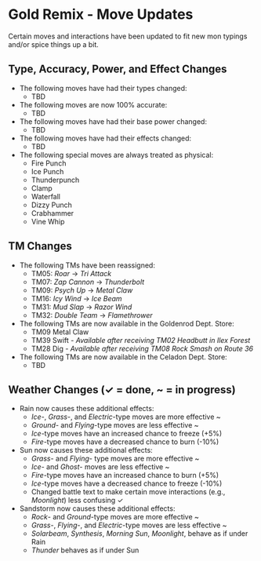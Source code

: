 # Gold Remix - Move Updates
Certain moves and interactions have been updated to fit new mon typings and/or spice things up a bit.

## Type, Accuracy, Power, and Effect Changes
- The following moves have had their types changed:
    - TBD
- The following moves are now 100% accurate:
    - TBD
- The following moves have had their base power changed:
    - TBD
- The following moves have had their effects changed:
    - TBD
- The following special moves are always treated as physical:
    - Fire Punch
    - Ice Punch
    - Thunderpunch
    - Clamp
    - Waterfall
    - Dizzy Punch
    - Crabhammer
    - Vine Whip

## TM Changes
- The following TMs have been reassigned:
    - TM05: *Roar* -> *Tri Attack*
    - TM07: *Zap Cannon* -> *Thunderbolt*
    - TM09: *Psych Up* -> *Metal Claw*
    - TM16: *Icy Wind* -> *Ice Beam*
    - TM31: *Mud Slap* -> *Razor Wind*
    - TM32: *Double Team* -> *Flamethrower*
- The following TMs are now available in the Goldenrod Dept. Store:
    - TM09 Metal Claw
    - TM39 Swift *- Available after receiving TM02 Headbutt in Ilex Forest*
    - TM28 Dig *- Available after receiving TM08 Rock Smash on Route 36*
- The following TMs are now available in the Celadon Dept. Store:
    - TBD

## Weather Changes (✓ = done, ~ = in progress)
- Rain now causes these additional effects:
    - *Ice*-, *Grass*-, and *Electric*-type moves are more effective ~
    - *Ground*- and *Flying*-type moves are less effective ~
    - *Ice*-type moves have an increased chance to freeze (+5%)
    - *Fire*-type moves have a decreased chance to burn (-10%)
- Sun now causes these additional effects:
    - *Grass*- and *Flying*- type moves are more effective ~
    - *Ice*- and *Ghost*- moves are less effective ~
    - *Fire*-type moves have an increased chance to burn (+5%)
    - *Ice*-type moves have a decreased chance to freeze (-10%)
    - Changed battle text to make certain move interactions (e.g., *Moonlight*) less confusing ✓
- Sandstorm now causes these additional effects:
    - *Rock*- and *Ground*-type moves are more effective ~
    - *Grass*-, *Flying*-, and *Electric*-type moves are less effective ~
    - *Solarbeam*, *Synthesis*, *Morning Sun*, *Moonlight*, behave as if under Rain
    - *Thunder* behaves as if under Sun